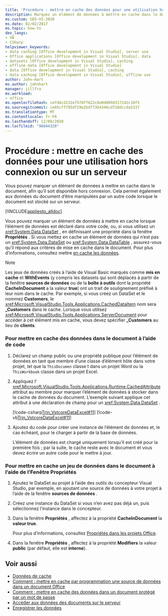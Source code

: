 ```yaml
---
title: 'Procédure : mettre en cache des données pour une utilisation hors connexion ou sur un serveur'
description: Marquez un élément de données à mettre en cache dans le document, afin qu’il soit disponible hors connexion. Cela permet aux données du document d’être manipulées par un autre code.
ms.custom: SEO-VS-2020
ms.date: 02/02/2017
ms.topic: how-to
dev_langs:
- VB
- CSharp
helpviewer_keywords:
- data caching [Office development in Visual Studio], server use
- Office applications [Office development in Visual Studio], data
- datasets [Office development in Visual Studio], caching
- offline data [Office development in Visual Studio]
- data [Office development in Visual Studio], caching
- data caching [Office development in Visual Studio], offline use
author: John-Hart
ms.author: johnhart
manager: jillfra
ms.workload:
- office
ms.openlocfilehash: cefd4cd132e75f8ff622c8e0d809d317242c10f5
ms.sourcegitcommit: ce85cff795df29e2bd773b4346cd718dccda5337
ms.translationtype: MT
ms.contentlocale: fr-FR
ms.lasthandoff: 12/08/2020
ms.locfileid: "96844320"
---
```

# <a name="how-to-cache-data-for-use-offline-or-on-a-server"></a>Procédure : mettre en cache des données pour une utilisation hors connexion ou sur un serveur
  Vous pouvez marquer un élément de données à mettre en cache dans le document, afin qu’il soit disponible hors connexion. Cela permet également aux données du document d’être manipulées par un autre code lorsque le document est stocké sur un serveur.

 [!INCLUDE[appliesto_alldoc](../vsto/includes/appliesto-alldoc-md.md)]

 Vous pouvez marquer un élément de données à mettre en cache lorsque l’élément de données est déclaré dans votre code, ou, si vous utilisez un <xref:System.Data.DataSet> , en définissant une propriété dans la fenêtre **Propriétés** . Si vous mettez en cache un élément de données qui n’est pas un <xref:System.Data.DataSet> ou <xref:System.Data.DataTable> , assurez-vous qu’il répond aux critères de mise en cache dans le document. Pour plus d’informations, consultez mettre [en cache les données](../vsto/caching-data.md).

> [!NOTE]
> Les jeux de données créés à l’aide de Visual Basic marqués comme **mis en cache** et **WithEvents** (y compris les datasets qui sont déplacés à partir de la fenêtre **sources de données** ou de la **boîte à outils** dont la propriété **CacheInDocument** a la valeur **true**) ont un trait de soulignement préfixé à leur nom dans le cache. Par exemple, si vous créez un DataSet et le nommez **Customers**, le <xref:Microsoft.VisualStudio.Tools.Applications.CachedDataItem> nom sera **_Customers** dans le cache. Lorsque vous utilisez <xref:Microsoft.VisualStudio.Tools.Applications.ServerDocument> pour accéder à cet élément mis en cache, vous devez spécifier **_Customers** au lieu de **clients**.

### <a name="to-cache-data-in-the-document-using-code"></a>Pour mettre en cache des données dans le document à l’aide de code

1. Déclarez un champ public ou une propriété publique pour l’élément de données en tant que membre d’une classe d’élément hôte dans votre projet, tel que la `ThisDocumen` classe t dans un projet Word ou la `ThisWorkbook` classe dans un projet Excel.

2. Appliquez l' <xref:Microsoft.VisualStudio.Tools.Applications.Runtime.CachedAttribute> attribut au membre pour marquer l’élément de données à stocker dans le cache de données du document. L’exemple suivant applique cet attribut à une déclaration de champ pour un <xref:System.Data.DataSet> .

     [!code-csharp[Trin_VstcoreDataExcel#11](../vsto/codesnippet/CSharp/Trin_VstcoreDataExcelCS/Sheet1.cs#11)]
     [!code-vb[Trin_VstcoreDataExcel#11](../vsto/codesnippet/VisualBasic/Trin_VstcoreDataExcelVB/Sheet1.vb#11)]

3. Ajoutez du code pour créer une instance de l’élément de données et, le cas échéant, pour le charger à partir de la base de données.

     L’élément de données est chargé uniquement lorsqu’il est créé pour la première fois ; par la suite, le cache reste avec le document et vous devez écrire un autre code pour le mettre à jour.

### <a name="to-cache-a-dataset-in-the-document-by-using-the-properties-window"></a>Pour mettre en cache un jeu de données dans le document à l’aide de l’Fenêtre Propriétés

1. Ajoutez le DataSet au projet à l’aide des outils du concepteur Visual Studio, par exemple, en ajoutant une source de données à votre projet à l’aide de la fenêtre **sources de données** .

2. Créez une instance du DataSet si vous n’en avez pas déjà un, puis sélectionnez l’instance dans le concepteur.

3. Dans la fenêtre **Propriétés** , affectez à la propriété **CacheInDocument** la **valeur true**.

     Pour plus d’informations, consultez [Propriétés dans les projets Office](../vsto/properties-in-office-projects.md).

4. Dans la fenêtre **Propriétés** , affectez à la propriété **Modifiers** la valeur **public** (par défaut, elle est **interne**).

## <a name="see-also"></a>Voir aussi
- [Données de cache](../vsto/caching-data.md)
- [Comment : mettre en cache par programmation une source de données dans un document Office](../vsto/how-to-programmatically-cache-a-data-source-in-an-office-document.md)
- [Comment : mettre en cache des données dans un document protégé par un mot de passe](../vsto/how-to-cache-data-in-a-password-protected-document.md)
- [Accéder aux données des documents sur le serveur](../vsto/accessing-data-in-documents-on-the-server.md)
- [Enregistrer les données](../data-tools/save-data-back-to-the-database.md)
